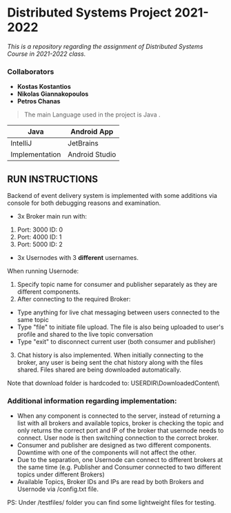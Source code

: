 # Distributed Systems Project 2021-2022

_This is a repository regarding the assignment of Distributed Systems Course in 2021-2022 class._

### Collaborators

* **Kostas Kostantios**
* **Nikolas Giannakopoulos**
* **Petros Chanas**

>The main Language used in the project is Java .


| Java     |Android App|
| ---      | ---       |
| IntelliJ | JetBrains |
| Implementation|Android Studio|    



## RUN INSTRUCTIONS

Backend of event delivery system is implemented with some additions via console for both debugging reasons and examination.
- 3x Broker main run with: 

1. Port: 3000 ID: 0
2. Port: 4000 ID: 1
3. Port: 5000 ID: 2

- 3x Usernodes with 3 **different** usernames. 

When running Usernode: 
1. Specify topic name for consumer and publisher separately as they are 
different components.
2. After connecting to the required Broker: 
- Type anything for live chat messaging between users connected to the same topic
- Type "file" to initiate file upload. The file is also being uploaded to user's profile and shared to the live topic conversation
- Type "exit" to disconnect current user (both consumer and publisher)

3. Chat history is also implemented. When initially connecting to the broker, 
any user is being sent the chat history along with the files shared. Files shared are being downloaded automatically.

Note that download folder is hardcoded to:
USERDIR\DownloadedContent\

### Additional information regarding implementation: 

- When any component is connected to the server, instead of returning a list with all brokers and available topics, 
broker is checking the topic and only returns the correct port and IP of the broker that usernode needs to
connect. User node is then switching connection to the correct broker.
- Consumer and publisher are designed as two different components. Downtime with one of the components will not affect the other.
- Due to the separation, one Usernode can connect to different brokers at the same time (e.g. Publisher and Consumer connected to two different topics under different Brokers)
- Available Topics, Broker IDs and IPs are read by both Brokers and Usernode via /config.txt file. 


PS: Under /testfiles/ folder you can find some lightweight files for testing.
 




